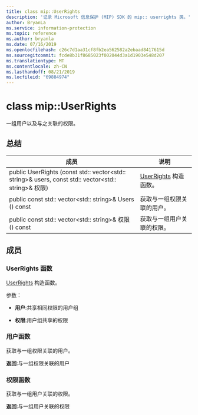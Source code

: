 ```yaml
---
title: class mip::UserRights
description: '记录 Microsoft 信息保护 (MIP) SDK 的 mip:: userrights 类。'
author: BryanLa
ms.service: information-protection
ms.topic: reference
ms.author: bryanla
ms.date: 07/16/2019
ms.openlocfilehash: c26c7d1aa31cf8fb2ea562582a2ebaad8417615d
ms.sourcegitcommit: fcde8b31f8685023f002044d3a1d1903e548d207
ms.translationtype: MT
ms.contentlocale: zh-CN
ms.lasthandoff: 08/21/2019
ms.locfileid: "69884974"
---
```

# <a name="class-mipuserrights"></a>class mip::UserRights 
一组用户以及与之关联的权限。
  
## <a name="summary"></a>总结
 成员                        | 说明                                
--------------------------------|---------------------------------------------
public UserRights (const std:: vector\<std:: string\>& users, const std:: vector\<std:: string\>& 权限)  |  [UserRights](class_mip_userrights.md) 构造函数。
public const std:: vector\<std:: string\>& Users () const  |  获取与一组权限关联的用户。
public const std:: vector\<std:: string\>& 权限 () const  |  获取与一组用户关联的权限。
  
## <a name="members"></a>成员
  
### <a name="userrights-function"></a>UserRights 函数
[UserRights](class_mip_userrights.md) 构造函数。

参数：  
* **用户**:共享相同权限的用户组 


* **权限**:用户组共享的权限


  
### <a name="users-function"></a>用户函数
获取与一组权限关联的用户。

  
**返回**:与一组权限关联的用户
  
### <a name="rights-function"></a>权限函数
获取与一组用户关联的权限。

  
**返回**:与一组用户关联的权限